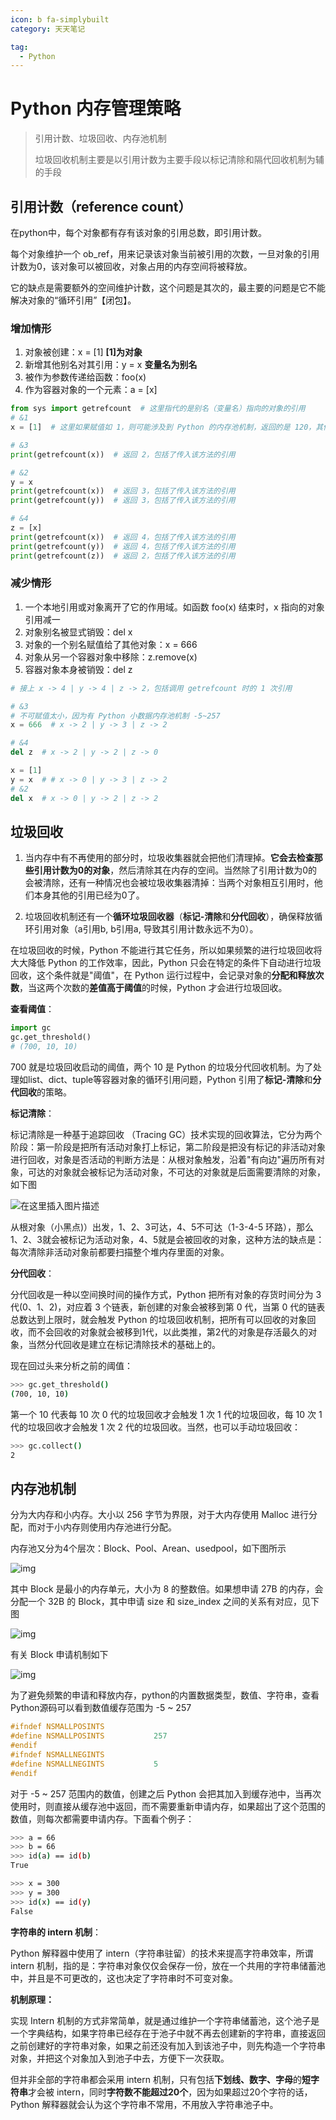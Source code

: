 ```yaml
---
icon: b fa-simplybuilt
category: 天天笔记

tag:
  - Python
---
```


# Python 内存管理策略

> 引用计数、垃圾回收、内存池机制
>
> 垃圾回收机制主要是以引用计数为主要手段以标记清除和隔代回收机制为辅的手段

## 引用计数（reference count）

在python中，每个对象都有存有该对象的引用总数，即引用计数。

每个对象维护一个 ob_ref，用来记录该对象当前被引用的次数，一旦对象的引用计数为0，该对象可以被回收，对象占用的内存空间将被释放。

它的缺点是需要额外的空间维护计数，这个问题是其次的，最主要的问题是它不能解决对象的“循环引用”【闭包】。

### 增加情形

1. 对象被创建：x = [1]      **[1]为对象**
2. 新增其他别名对其引用：y = x      **变量名为别名**
3. 被作为参数传递给函数：foo(x)
4. 作为容器对象的一个元素：a = [x]

```python
from sys import getrefcount  # 这里指代的是别名（变量名）指向的对象的引用
# &1
x = [1]  # 这里如果赋值如 1，则可能涉及到 Python 的内存池机制，返回的是 120，其他数字不等，如 2 为 94，3 为 31，0 为 251；而直接对数字 getrefcount(num) 又会比赋值后 getrefcount(x) 大 2

# &3
print(getrefcount(x))  # 返回 2，包括了传入该方法的引用

# &2
y = x
print(getrefcount(x))  # 返回 3，包括了传入该方法的引用
print(getrefcount(y))  # 返回 3，包括了传入该方法的引用

# &4
z = [x]
print(getrefcount(x))  # 返回 4，包括了传入该方法的引用
print(getrefcount(y))  # 返回 4，包括了传入该方法的引用
print(getrefcount(z))  # 返回 2，包括了传入该方法的引用
```

### 减少情形

1. 一个本地引用或对象离开了它的作用域。如函数 foo(x) 结束时，x 指向的对象引用减一
2. 对象别名被显式销毁：del x
3. 对象的一个别名赋值给了其他对象：x = 666
4. 对象从另一个容器对象中移除：z.remove(x)
5. 容器对象本身被销毁：del z

```python
# 接上 x -> 4 | y -> 4 | z -> 2，包括调用 getrefcount 时的 1 次引用

# &3
# 不可赋值太小，因为有 Python 小数据内存池机制 -5~257
x = 666  # x -> 2 | y -> 3 | z -> 2

# &4
del z  # x -> 2 | y -> 2 | z -> 0

x = [1]
y = x  # # x -> 0 | y -> 3 | z -> 2
# &2
del x  # x -> 0 | y -> 2 | z -> 2
```

## 垃圾回收

1. 当内存中有不再使用的部分时，垃圾收集器就会把他们清理掉。**它会去检查那些引用计数为0的对象**，然后清除其在内存的空间。当然除了引用计数为0的会被清除，还有一种情况也会被垃圾收集器清掉：当两个对象相互引用时，他们本身其他的引用已经为0了。

2. 垃圾回收机制还有一个**循环垃圾回收器**（**标记-清除**和**分代回收**），确保释放循环引用对象（a引用b, b引用a, 导致其引用计数永远不为0）。

在垃圾回收的时候，Python 不能进行其它任务，所以如果频繁的进行垃圾回收将大大降低 Python 的工作效率，因此，Python 只会在特定的条件下自动进行垃圾回收，这个条件就是"阈值"，在 Python 运行过程中，会记录对象的**分配和释放次数**，当这两个次数的**差值高于阈值**的时候，Python 才会进行垃圾回收。

**查看阈值**：

```python
import gc 
gc.get_threshold() 
# (700, 10, 10)
```

700 就是垃圾回收启动的阈值，两个 10 是 Python 的垃圾分代回收机制。为了处理如list、dict、tuple等容器对象的循环引用问题，Python 引用了**标记-清除**和**分代回收**的策略。

**标记清除**：

标记清除是一种基于追踪回收 （Tracing GC）技术实现的回收算法，它分为两个阶段：第一阶段是把所有活动对象打上标记，第二阶段是把没有标记的非活动对象进行回收，对象是否活动的判断方法是：从根对象触发，沿着"有向边"遍历所有对象，可达的对象就会被标记为活动对象，不可达的对象就是后面需要清除的对象，如下图

![在这里插入图片描述](https://raw.githubusercontent.com/ET-yzk/picgo/blog/202303262322890.png)

从根对象（小黑点)）出发，1、2、3可达，4、5不可达（1-3-4-5 环路），那么1、2、3就会被标记为活动对象，4、5就是会被回收的对象，这种方法的缺点是：每次清除非活动对象前都要扫描整个堆内存里面的对象。

**分代回收**：

分代回收是一种以空间换时间的操作方式，Python 把所有对象的存货时间分为 3 代(0、1、2)，对应着 3 个链表，新创建的对象会被移到第 0 代，当第 0 代的链表总数达到上限时，就会触发 Python 的垃圾回收机制，把所有可以回收的对象回收，而不会回收的对象就会被移到1代，以此类推，第2代的对象是存活最久的对象，当然分代回收是建立在标记清除技术的基础上的。

现在回过头来分析之前的阈值：

```bash
>>> gc.get_threshold() 
(700, 10, 10)
```

第一个 10 代表每 10 次 0 代的垃圾回收才会触发 1 次 1 代的垃圾回收，每 10 次 1 代的垃圾回收才会触发 1 次 2 代的垃圾回收。当然，也可以手动垃圾回收：

```bash
>>> gc.collect() 
2
```

## 内存池机制

分为大内存和小内存。大小以 256 字节为界限，对于大内存使用 Malloc 进行分配，而对于小内存则使用内存池进行分配。

内存池又分为4个层次：Block、Pool、Arean、usedpool，如下图所示

![img](https://raw.githubusercontent.com/ET-yzk/picgo/blog/202303262313994.png)

其中 Block 是最小的内存单元，大小为 8 的整数倍。如果想申请 27B 的内存，会分配一个 32B 的 Block，其中申请 size 和 size_index 之间的关系有对应，见下图

![img](https://raw.githubusercontent.com/ET-yzk/picgo/blog/202303262314601.png)

有关 Block 申请机制如下

![img](https://raw.githubusercontent.com/ET-yzk/picgo/blog/202303262315557.png)

为了避免频繁的申请和释放内存，python的内置数据类型，数值、字符串，查看 Python源码可以看到数值缓存范围为 -5 ~ 257

```c
#ifndef NSMALLPOSINTS
#define NSMALLPOSINTS           257
#endif
#ifndef NSMALLNEGINTS
#define NSMALLNEGINTS           5
#endif
```

对于 -5 ~ 257 范围内的数值，创建之后 Python 会把其加入到缓存池中，当再次使用时，则直接从缓存池中返回，而不需要重新申请内存，如果超出了这个范围的数值，则每次都需要申请内存。下面看个例子：

```bash
>>> a = 66
>>> b = 66
>>> id(a) == id(b)
True

>>> x = 300
>>> y = 300
>>> id(x) == id(y)
False
```

**字符串的 intern 机制**：

Python 解释器中使用了 intern（字符串驻留）的技术来提高字符串效率，所谓 intern 机制，指的是：字符串对象仅仅会保存一份，放在一个共用的字符串储蓄池中，并且是不可更改的，这也决定了字符串时不可变对象。

**机制原理：**

实现 Intern 机制的方式非常简单，就是通过维护一个字符串储蓄池，这个池子是一个字典结构，如果字符串已经存在于池子中就不再去创建新的字符串，直接返回之前创建好的字符串对象，如果之前还没有加入到该池子中，则先构造一个字符串对象，并把这个对象加入到池子中去，方便下一次获取。

但并非全部的字符串都会采用 intern 机制，只有包括**下划线、数字、字母**的**短字符串**才会被 intern，同时**字符数不能超过20个**，因为如果超过20个字符的话，Python 解释器就会认为这个字符串不常用，不用放入字符串池子中。